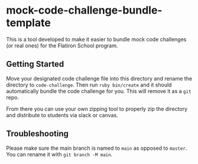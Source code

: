 # mock-code-challenge-bundle-template

This is a tool developed to make it easier to bundle mock code challenges (or real ones) for the Flatiron School program.

## Getting Started

Move your designated code challenge file into this directory and rename the directory to `code-challenge`. Then run `ruby bin/create` and it should automatically bundle the code challenge for you. This will remove it as a `git` repo.

From there you can use your own zipping tool to properly zip the directory and distribute to students via slack or canvas.

## Troubleshooting

Please make sure the main branch is named to `main` as opposed to `master`. You can rename it with `git branch -M main`.
